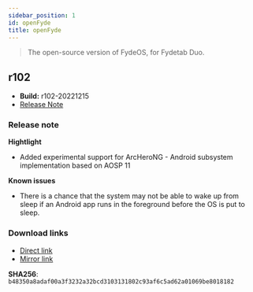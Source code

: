 ```yaml
---
sidebar_position: 1
id: openFyde
title: openFyde
---
```

> The open-source version of FydeOS, for Fydetab Duo.
## r102
- **Build:** r102-20221215
- [Release Note](https://fydeos.io/release/15.1-SP3/fydetab_duo-fydeos)

### Release note

**Hightlight**
- Added experimental support for ArcHeroNG - Android subsystem implementation based on AOSP 11

**Known issues**
- There is a chance that the system may not be able to wake up from sleep if an Android app runs in the foreground before the OS is put to sleep.

###  Download links

- [Direct link](https://download.fydeos.io/fydetabduo/fydetab_duo-openfyde-r102-update-20221215.img.xz)
- [Mirror link](https://fydeos-my.sharepoint.cn/:u:/g/personal/fyde_fydeos_partner_onmschina_cn/EV5ZY0Tg5TNDmH_jlgH-z8QBLNn73rB3Tq0VgI0x4iDtRg?e=wDH99p)

**SHA256**: `b48350a8adaf00a3f3232a32bcd3103131802c93af6c5ad62a01069be8018182`

